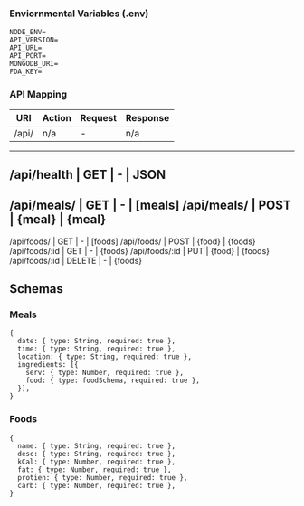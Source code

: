 ### Enviornmental Variables (.env)

```
NODE_ENV=
API_VERSION=
API_URL=
API_PORT=
MONGODB_URI=
FDA_KEY=
```

### API Mapping

URI | Action | Request | Response
--- | --- | --- | ---
/api/ | n/a | - | n/a
---
/api/health | GET | - | JSON
---
/api/meals/ | GET | - | [meals]
/api/meals/ | POST | {meal} | {meal}
---
/api/foods/ | GET | - | [foods]
/api/foods/ | POST | {food} | {foods}
/api/foods/:id | GET | - | {foods}
/api/foods/:id | PUT | {food} | {foods}
/api/foods/:id | DELETE | - | {foods}


## Schemas

### Meals
```
{
  date: { type: String, required: true },
  time: { type: String, required: true },
  location: { type: String, required: true },
  ingredients: [{
    serv: { type: Number, required: true },
    food: { type: foodSchema, required: true },
  }],
}
```

### Foods
```
{
  name: { type: String, required: true },
  desc: { type: String, required: true },
  kCal: { type: Number, required: true },
  fat: { type: Number, required: true },
  protien: { type: Number, required: true },
  carb: { type: Number, required: true },
}
```

